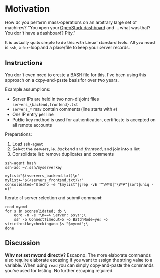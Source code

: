 # Motivation
How do you perform mass-operations on an arbitrary large set of machines? "You open your [OpenStack dashboard](www.openstack.org/software/openstack-dashboard/) and ... what was that? You don't have a dashboard? Pity."

It is actually quite simple to do this with Linux' standard tools. All you need is `ssh`, a `for`-loop and a place/file to keep your server records.

## Instructions
You don't even need to create a BASH file for this. I've been using this approach on a copy-and-paste basis for over two years.

Example assumptions:
 - Server IPs are held in two non-disjoint files `servers_{backend,frontend}.txt`
 - `servers_*` may contain comments (line starts with `#`)
 - One IP entry per line
 - Public key method is used for authentication, certificate is accepted on all remote accounts

Preparations:
 1. Load `ssh-agent`
 1. Select the servers, ie. *backend* and *frontend*, and join into a list
 1. Consolidate list: remove duplicates and comments

```
ssh-agent bash
ssh-add ~/.ssh/myserverkey

mylist="$(<servers_backend.txt)\n"
mylist+="$(<servers_frontend.txt)\n"
consolidated="$(echo -e "$mylist"|grep -vE "^\W*$|^\W*#"|sort|uniq -u)"
```

Iterate of server selection and submit command:
```
read mycmd
for s in $consolidated; do \
    echo -n -e "\n==> Server: $s\t";\
    ssh -o ConnectTimeout=5 -o BatchMode=yes -o stricthostkeychecking=no $s "$mycmd";\
done
```

## Discussion
**Why not set mycmd directly?** Escaping. The more elaborate commands also require elaborate escaping if you want to assign the string value to a variable. When using `read` you can simply copy-and-paste the commands you've used for testing. No further escaping required.
